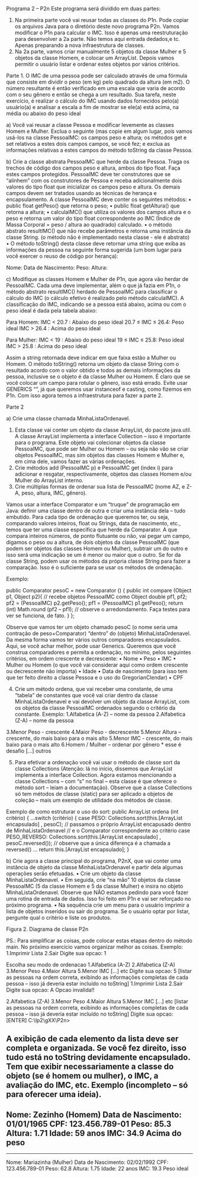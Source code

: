 Programa 2 – P2n
Este programa será dividido em duas partes:
1. Na primeira parte você vai reusar todas as classes do P1n. Pode copiar os arquivos Java para o
diretório deste novo programa P2n. Vamos modificar o P1n para calcular o IMC. Isso é apenas
uma reestruturação para desenvolver a 2a parte. Não temos aqui entrada dedados,e tc. Apenas
preparando a nova infraestrutura de classes.
2. Na 2a parte, vamos criar manualmente 5 objetos da classe Mulher e 5 objetos da classe Homem,
e colocar um ArrayList. Depois vamos permitir o usuário listar e ordenar estes objetos por
vários critérios.

Parte 1.
O IMC de uma pessoa pode ser calculado através de uma fórmula que consiste em dividir o peso (em
kg) pelo quadrado da altura (em m2). O número resultante é então verificado em uma escala que varia
de acordo com o seu gênero e então se chega a um resultado. Sua tarefa, neste exercício, é realizar o
cálculo do IMC usando dados fornecidos pelo(a) usuário(a) e analisar a escala a fim de mostrar se
ele(a) está acima, na média ou abaixo do peso ideal

a) Você vai reusar a classe Pessoa e modificar levemente as classes Homem e Mulher.
Exclua o seguinte (mas copie em algum lugar, pois vamos usá-los na classe PessoaIMC:
os campos peso e altura;
os métodos get e set relativos a estes dois campos campos, se você fez;
e exclua as informações relativas a estes campos do método toString da classe Pessoa.

b) Crie a classe abstrata PessoaIMC que herde da classe Pessoa.
Traga os trechos de código dos campos peso e altura, ambos do tipo float. Faça estes campos
protegidos.
PessoaIMC deve ter construtores que se “alinhem” com os construtores de Pessoa e receba
adicionalmente dois valores do tipo float que inicializar os campos peso e altura. Os demais campos
devem ser tratados usando as técnicas de herança e encapsulamento.
A classe PessoaIMC deve conter os seguintes métodos:
• public float getPeso() que retorna o peso;
• public float getAltura() que retorna a altura;
• calculaIMC() que utiliza os valores dos campos altura e o peso e retorna um valor do tipo float
correspondente ao IMC (Índice de Massa Corporal = peso / altura ao quadrado) calculado.
• o método abstrato resultIMC() que não recebe parâmetros e retorna uma instância da classe
String. (o método não é implementado nesta classe - ele é abstrato)
• O método toString() desta classe deve retornar uma string que exiba as informações da pessoa na
seguinte forma sugerida (um bom lugar para você exercer o reuso de código por herança):

Nome: <nome da pessoa>
Data de Nascimento: <sua data de nascimento>
Peso: <seu peso>
Altura: <sua altura>

c) Modifique as classes Homem e Mulher de P1n, que agora vão herdar de PessoaIMC. Cada uma
deve implementar, além o que já fazia em P1n, o método abstrato resultIMC() herdado de PessoaIMC
para classificar o cálculo do IMC (o cálculo efetivo é realizado pelo método calculaIMC).
A classificação do IMC, indicando se a pessoa está abaixo, acima ou com o peso ideal é dada pela
tabela abaixo:

Para Homem:
IMC < 20.7 : Abaixo do peso ideal
20.7 ≤ IMC ≤ 26.4: Peso ideal
IMC > 26.4 : Acima do peso ideal

Para Mulher:
IMC < 19 : Abaixo do peso ideal
19 ≤ IMC ≤ 25.8: Peso ideal
IMC > 25.8 : Acima do peso ideal

Assim a string retornada deve indicar em que faixa estão a Mulher ou Homem.
O método toString() retorna um objeto da classe String com o resultado acordo com o valor obtido e
todos as demais informações da pessoa, inclusive se o objeto é da classe Mulher ou Homem. É claro
que se você colocar um campo para rotular o gênero, isso está errado.
Evite usar GENERICS “<tipo>”, já que queremos usar instanceof e casting, como fizemos em P1n.
Com isso agora temos a infraestrutura para fazer a parte 2.

Parte 2

a) Crie uma classe chamada MinhaListaOrdenavel.
1) Esta classe vai conter um objeto da classe ArrayList, do pacote java.util. A classe ArrayList
implementa a interface Collection – isso é importante para o programa.
Este objeto vai colecionar objetos da classe PessoaIMC, que pode ser Mulher ou Homem – ou seja
não vão se criar objetos PessoaIMC, mas sim objetos das classes Homem e Mulher e, em cima dele,
vamos fazer as várias ordenações.
2) Crie métodos add (PessoaIMC p) e PessoaIMC get (index i) para adicionar e resgatar,
respectivamente, objetos das classes Homem e/ou Mulher do ArrayList interno.
3) Crie múltiplas formas de ordenar sua lista de PessoaIMC (nome AZ, e Z-A, peso, altura, IMC,
gênero).

Vamos usar a interface Comparator e um “truque” de programação em Java: definir uma classe
dentro de outra e criar uma instância dela – tudo embutido.
Para cada tipo de ordenação que queremos ter, ou seja, comparando valores inteiros, float ou Strings,
data de nascimento, etc., temos que ter uma classe específica que herde da Comparator.
A que compara inteiros números, de ponto flutuante ou não, vai pegar um campo, digamos o peso ou
a altura, de dois objetos da classe PessoaIMC (que podem ser objetos das classes Homem ou Mulher),
subtrair um do outro e isso será uma indicação se um é menor ou maior que o outro. Se for da classe
String, podem usar os métodos da própria classe String para fazer a comparação. Isso é o suficiente
para se usar os métodos de ordenação.

Exemplo:

public Comparator pesoC = new Comparator () {
public int compare (Object p1, Object p2){ // recebe objetos PessoaIMC como Object
double pf1, pf2;
pf2 = (PessoaIMC) p2.getPeso();
pf1 = (PessoaIMC) p1.getPeso();
return (int) Math.round (pf2 – pf1);
// observe o arredondamento. Faça testes para ver se funciona, de fato.
}
};

Observe que vamos ter um objeto chamado pesoC (o nome seria uma contração de peso+Comparator)
“dentro” do (objeto) MinhaListaOrdenavel. Da mesma forma vamos ter vários outros comparadores
encapsulados. Aqui, se você achar melhor, pode usar Generics.
Queremos que você construa comparadores e permita a ordenação, no mínimo, pelos seguintes
critérios, em ordem crescente e decrescente:
• Nome
• Peso
• IMC
• Mulher ou Homem (o que você vai considerar aqui como ordem crescente ou decrescente não
importa)
• Idade
• Data de nascimento (para isso tem que ter feito direito a classe Pessoa e o uso do
GregorianClendar)
• CPF

4) Crie um método ordena, que vai receber uma constante, de uma “tabela” de constantes que você
vai criar dentro da classe MinhaListaOrdenavel e vai devolver um objeto da classe ArrayList, com
os objetos da classe PessoaIMC ordenados segundo o critério da constante.
Exemplo:
1.Alfabetica (A-Z) – nome da pessoa
2.Alfabetica (Z-A) – nome da pessoa

3.Menor Peso - crescente
4.Maior Peso - decrescente
5.Menor Altura – crescente, do mais baixo para o mais alto
5.Menor IMC - crescente, do mais baixo para o mais alto
6.Homem / Mulher – ordenar por gênero * esse é desafio
[...] outros

5) Para efetivar a ordenação você vai usar o método de classe sort da classe Collections (Atenção: lá
no início, dissemos que ArrayList implementa a interface Collection. Agora estamos mencionando a
classe Collections – com “s” no final – esta classe é que oferece o método sort – leiam a
documentação). Observe que a classe Collections só tem métodos de classe (static) para ser aplicado
a objetos de coleção – mais um exemplo de utilidade dos métodos de classe.

Exemplo de como estruturar o uso do sort:
public ArrayList ordena (int critério) {
...switch (critério) {
case PESO:
Collections.sort(this.[ArrayList encapsulado] , pesoC);
// passamos o próprio ArrayList encapusado dentro de MinhaListaOrdenavel
// e o Comparator correspondente ao critério
case PESO_REVERSO:
Collections.sort(this.[ArrayList encapsulado] , pesoC.reversed());
// observe que a única diferença é a chamada a reversed()
...
return this.[ArrayList encapsulado];
}

b) Crie agora a classe principal do programa, P2nX, que vai conter uma instância de objeto da classe
MinhaListaOrdenavel e partir dela algumas operações serão efetuadas.
• Crie um objeto da classe MinhaListaOrdenavel.
• Em seguida, crie “na mão” 10 objetos da classe PessoaIMC (5 da classe Homem e 5 da classe
Mulher) e insira no objeto MinhaListaOrdenavel. Observe que NÃO estamos pedindo para você
fazer uma rotina de entrada de dados. Isso foi feito em P1n e vai ser reforçado no próximo
programa.
• Na sequência crie um menu para o usuário imprimir a lista de objetos inseridos ou sair do
programa. Se o usuário optar por listar, pergunte qual o critério e liste os produtos.

Figura 2. Diagrama de classe P2n

PS.: Para simplificar as coisas, pode colocar estas etapas dentro do método main. No próximo
exercício vamos organizar melhor as coisas.
Exemplo:
1.Imprimir Lista
2.Sair
Digite sua opcao: 1

Escolha seu modo de ordenacao
1.Alfabetica (A-Z)
2.Alfabetica (Z-A)
3.Menor Peso
4.Maior Altura
5.Menor IMC
[...] etc
Digite sua opcao: 5
[listar as pessoas na ordem correta, exibindo as informações completas de cada pessoa – isso já deveria estar incluído no
toString]
1.Imprimir Lista
2.Sair
Digite sua opcao: A
Opcao invalida!!

2.Alfabetica (Z-A)
3.Menor Peso
4.Maior Altura
5.Menor IMC
[...] etc
[listar as pessoas na ordem correta, exibindo as informações completas de cada pessoa – isso já deveria estar incluído no
toString]
Digite sua opcao: [ENTER]
C:\lp2\gXX\P2n>

A exibição de cada elemento da lista deve ser completa e organizada. Se você fez direito, isso tudo
está no toString devidamente encapsulado.
Tem que exibir necessariamente a classe do objeto (se é homem ou mulher), o IMC, a avaliação do
IMC, etc.
Exemplo (incompleto – só para oferecer uma ideia).
--------
Nome: Zezinho (Homem)
Data de Nascimento: 01/01/1965
CPF: 123.456.789-01
Peso: 85.3
Altura: 1.71
Idade: 59 anos
IMC: 34.9 Acima do peso
--------
--------
Nome: Mariazinha (Mulher)
Data de Nascimento: 02/02/1992
CPF: 123.456.789-01
Peso: 62.8
Altura: 1.75
Idade: 22 anos
IMC: 19.3 Peso ideal
